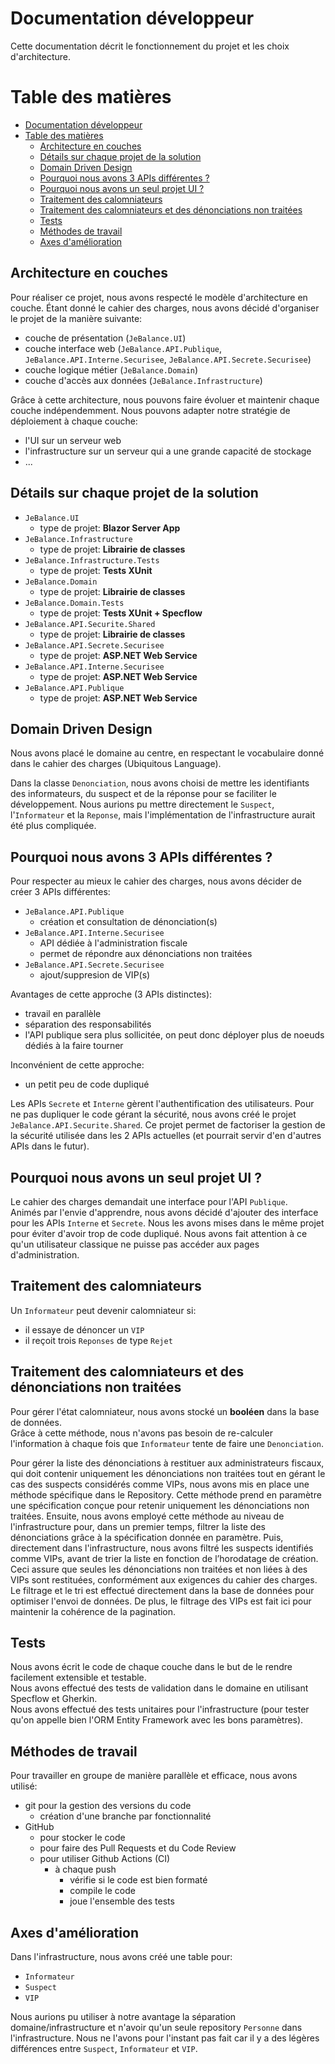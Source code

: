 # Documentation développeur
Cette documentation décrit le fonctionnement du projet et les choix d'architecture.

# Table des matières
- [Documentation développeur](#documentation-développeur)
- [Table des matières](#table-des-matières)
  - [Architecture en couches](#architecture-en-couches)
  - [Détails sur chaque projet de la solution](#détails-sur-chaque-projet-de-la-solution)
  - [Domain Driven Design](#domain-driven-design)
  - [Pourquoi nous avons 3 APIs différentes ?](#pourquoi-nous-avons-3-apis-différentes-?)
  - [Pourquoi nous avons un seul projet UI ?](#pourquoi-nous-avons-un-seul-projet-ui-?)
  - [Traitement des calomniateurs](#traitement-des-calomniateurs)
  - [Traitement des calomniateurs et des dénonciations non traitées](#traitement-des-calomniateurs-et-des-denonciations-non-traitees)
  - [Tests](#tests)
  - [Méthodes de travail](#méthodes-de-travail)
  - [Axes d'amélioration](#axes-damélioration)

## Architecture en couches
Pour réaliser ce projet, nous avons respecté le modèle d'architecture en couche.
Étant donné le cahier des charges, nous avons décidé d'organiser le projet de la manière suivante:
- couche de présentation (`JeBalance.UI`)
- couche interface web (`JeBalance.API.Publique`, `JeBalance.API.Interne.Securisee`, `JeBalance.API.Secrete.Securisee`)
- couche logique métier (`JeBalance.Domain`)
- couche d'accès aux données (`JeBalance.Infrastructure`)

Grâce à cette architecture, nous pouvons faire évoluer et maintenir chaque couche indépendemment.
Nous pouvons adapter notre stratégie de déploiement à chaque couche:
- l'UI sur un serveur web
- l'infrastructure sur un serveur qui a une grande capacité de stockage
- ...

## Détails sur chaque projet de la solution
- `JeBalance.UI`
  - type de projet: **Blazor Server App**
- `JeBalance.Infrastructure`
  - type de projet: **Librairie de classes**
- `JeBalance.Infrastructure.Tests`
  - type de projet: **Tests XUnit**
- `JeBalance.Domain`
  - type de projet: **Librairie de classes**
- `JeBalance.Domain.Tests`
  - type de projet: **Tests XUnit + Specflow**
- `JeBalance.API.Securite.Shared`
  - type de projet: **Librairie de classes**
- `JeBalance.API.Secrete.Securisee`
  - type de projet: **ASP.NET Web Service**
- `JeBalance.API.Interne.Securisee`
  - type de projet: **ASP.NET Web Service**
- `JeBalance.API.Publique`
  - type de projet: **ASP.NET Web Service**

## Domain Driven Design
Nous avons placé le domaine au centre, en respectant le vocabulaire donné dans le cahier des charges (Ubiquitous Language).

Dans la classe `Denonciation`, nous avons choisi de mettre les identifiants des informateurs, du suspect et de la réponse pour se faciliter le développement.
Nous aurions pu mettre directement le `Suspect`, l'`Informateur` et la `Reponse`, mais l'implémentation de l'infrastructure aurait été plus compliquée.

## Pourquoi nous avons 3 APIs différentes ?
Pour respecter au mieux le cahier des charges, nous avons décider de créer 3 APIs différentes:
- `JeBalance.API.Publique`
  - création et consultation de dénonciation(s)
- `JeBalance.API.Interne.Securisee`
  - API dédiée à l'administration fiscale
  - permet de répondre aux dénonciations non traitées
- `JeBalance.API.Secrete.Securisee`
  - ajout/suppresion de VIP(s)

Avantages de cette approche (3 APIs distinctes):
- travail en parallèle
- séparation des responsabilités
- l'API publique sera plus sollicitée, on peut donc déployer plus de noeuds dédiés à la faire tourner

Inconvénient de cette approche:
- un petit peu de code dupliqué

Les APIs `Secrete` et `Interne` gèrent l'authentification des utilisateurs.
Pour ne pas dupliquer le code gérant la sécurité, nous avons créé le projet `JeBalance.API.Securite.Shared`.
Ce projet permet de factoriser la gestion de la sécurité utilisée dans les 2 APIs actuelles (et pourrait servir d'en d'autres APIs dans le futur).

## Pourquoi nous avons un seul projet UI ?
Le cahier des charges demandait une interface pour l'API `Publique`.  
Animés par l'envie d'apprendre, nous avons décidé d'ajouter des interface pour les APIs `Interne` et `Secrete`.
Nous les avons mises dans le même projet pour éviter d'avoir trop de code dupliqué.
Nous avons fait attention à ce qu'un utilisateur classique ne puisse pas accéder aux pages d'administration.

## Traitement des calomniateurs
Un `Informateur` peut devenir calomniateur si:
- il essaye de dénoncer un `VIP`
- il reçoit trois `Reponses` de type `Rejet`

## Traitement des calomniateurs et des dénonciations non traitées

Pour gérer l'état calomniateur, nous avons stocké un **booléen** dans la base de données.  
Grâce à cette méthode, nous n'avons pas besoin de re-calculer l'information à chaque fois que `Informateur` tente de faire une `Denonciation`.

Pour gérer la liste des dénonciations à restituer aux administrateurs fiscaux, qui doit contenir uniquement les dénonciations non traitées tout en gérant le cas des suspects considérés comme VIPs, nous avons mis en place une méthode spécifique dans le Repository. Cette méthode prend en paramètre une spécification conçue pour retenir uniquement les dénonciations non traitées.
Ensuite, nous avons employé cette méthode au niveau de l'infrastructure pour, dans un premier temps, filtrer la liste des dénonciations grâce à la spécification donnée en paramètre. Puis, directement dans l'infrastructure, nous avons filtré les suspects identifiés comme VIPs, avant de trier la liste en fonction de l’horodatage de création. Ceci assure que seules les dénonciations non traitées et non liées à des VIPs sont restituées, conformément aux exigences du cahier des charges.
Le filtrage et le tri est effectué directement dans la base de données pour optimiser l'envoi de données. De plus, le filtrage des VIPs est fait ici  pour maintenir la cohérence de la pagination.

## Tests
Nous avons écrit le code de chaque couche dans le but de le rendre facilement extensible et testable.  
Nous avons effectué des tests de validation dans le domaine en utilisant Specflow et Gherkin.  
Nous avons effectué des tests unitaires pour l'infrastructure (pour tester qu'on appelle bien l'ORM Entity Framework avec les bons paramètres).

## Méthodes de travail
Pour travailler en groupe de manière parallèle et efficace, nous avons utilisé:
- git pour la gestion des versions du code
  - création d'une branche par fonctionnalité
- GitHub
  - pour stocker le code
  - pour faire des Pull Requests et du Code Review
  - pour utiliser Github Actions (CI)
    - à chaque push
      - vérifie si le code est bien formaté
      - compile le code
      - joue l'ensemble des tests

## Axes d'amélioration
Dans l'infrastructure, nous avons créé une table pour:
- `Informateur`
- `Suspect`
- `VIP`

Nous aurions pu utiliser à notre avantage la séparation domaine/infrastructure et n'avoir qu'un seule repository `Personne` dans l'infrastructure.
Nous ne l'avons pour l'instant pas fait car il y a des légères différences entre `Suspect`, `Informateur` et `VIP`.
